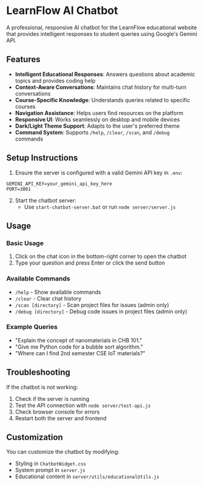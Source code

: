 # LearnFlow AI Chatbot

A professional, responsive AI chatbot for the LearnFlow educational website that provides intelligent responses to student queries using Google's Gemini API.

## Features

- **Intelligent Educational Responses**: Answers questions about academic topics and provides coding help
- **Context-Aware Conversations**: Maintains chat history for multi-turn conversations
- **Course-Specific Knowledge**: Understands queries related to specific courses
- **Navigation Assistance**: Helps users find resources on the platform
- **Responsive UI**: Works seamlessly on desktop and mobile devices
- **Dark/Light Theme Support**: Adapts to the user's preferred theme
- **Command System**: Supports `/help`, `/clear`, `/scan`, and `/debug` commands

## Setup Instructions

1. Ensure the server is configured with a valid Gemini API key in `.env`:
```
GEMINI_API_KEY=your_gemini_api_key_here
PORT=3001
```

2. Start the chatbot server:
   - Use `start-chatbot-server.bat` or run `node server/server.js`

## Usage

### Basic Usage
1. Click on the chat icon in the bottom-right corner to open the chatbot
2. Type your question and press Enter or click the send button

### Available Commands
- `/help` - Show available commands
- `/clear` - Clear chat history
- `/scan [directory]` - Scan project files for issues (admin only)
- `/debug [directory]` - Debug code issues in project files (admin only)

### Example Queries
- "Explain the concept of nanomaterials in CHB 101."
- "Give me Python code for a bubble sort algorithm."
- "Where can I find 2nd semester CSE IoT materials?"

## Troubleshooting

If the chatbot is not working:
1. Check if the server is running
2. Test the API connection with `node server/test-api.js`
3. Check browser console for errors
4. Restart both the server and frontend

## Customization

You can customize the chatbot by modifying:
- Styling in `ChatbotWidget.css`
- System prompt in `server.js`
- Educational content in `server/utils/educationalUtils.js`